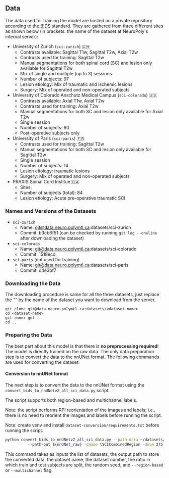 ## Data

The data used for training the model are hosted on a private repository according to the [BIDS](https://bids.neuroimaging.io) standard. They are gathered from three different sites as shown below (in brackets: the name of the dataset at NeuroPoly's internal server):

- University of Zurich (`sci-zurich`) 🇨🇭
  - Contrasts available: Sagittal T1w, Sagittal T2w, Axial T2w
  - Contrasts used for training: Sagittal T2w
  - Manual segmentations for both spinal cord (SC) and lesion only available for Sagittal T2w
  - Mix of single and multiple (up to 3) sessions
  - Number of subjects: 97
  - Lesion etiology: Mix of traumatic and ischemic lesions
  - Surgery: Mix of operated and non-operated subjects
- University of Colorado Anschutz Medical Campus (`sci-colorado`) 🇺🇸
  - Contrasts available: Axial T1w, Axial T2w
  - Contrasts used for training: Axial T2w
  - Manual segmentations for both SC and lesion only available for Axial T2w
  - Single session
  - Number of subjects: 80
  - Post-operative subjects only
- University of Paris (`sci-paris`) 🇫🇷
  - Contrasts used for training: Sagittal T2w
  - Manual segmentations for both SC and lesion only available for Sagittal T2w
  - Single session
  - Number of subjects: 14
  - Lesion etiology: traumatic lesions
  - Surgery: Mix of operated and non-operated subjects
- PRAXIS Spinal Cord Institue 🇨🇦
  - Sites: 
  - Number of subjects (total): 84
  - Lesion etiology: Acute pre-operative traumatic SCI
  


### Names and Versions of the Datasets

- `sci-zurich`
  - Name: git@data.neuro.polymtl.ca:datasets/sci-zurich
  - Commit: b3cb6f51  (can be checked by running `git log --oneline` after downloading the dataset)
- `sci-colorado`
  - Name: git@data.neuro.polymtl.ca:datasets/sci-colorado
  - Commit: 1518ecd
- `sci-paris`   (not used for training)
  - Name: git@data.neuro.polymtl.ca:datasets/sci-paris
  - Commit: c4e3bf7

### Downloading the Data

The downloading procedure is same for all the three datasets, just replace the "<dataset-name>" by the name of the dataset you want to download from the server.

~~~
git clone git@data.neuro.polymtl.ca:datasets/<dataset-name>
cd <dataset-name>
git annex get .
cd ..
~~~

### Preparing the Data

The best part about this model is that there is **no preprocessing required**! The model is directly trained on the raw data. The only data preparation step is to convert the data to the nnUNet format. The following commands are used for converting the dataset. 


#### Conversion to nnUNet format

The next step is to convert the data to the nnUNet format using the `convert_bids_to_nnUNetv2_all_sci_data.py` script.

The script supports both region-based and multichannel labels. 

Note: the script performs RPI reorientation of the images and labels; i.e., there is no need to reorient the images and 
labels before running the script.

Note: create venv and install `dataset-conversion/requirements.txt` before running the script.

```bash
python convert_bids_to_nnUNetv2_all_sci_data.py --path-data ~/datasets/sci-zurich ~/datasets/sci-colorado ...
          --path-out ${nnUNet_raw} -dname tSCICombinedRegion -dnum 275 --split 0.8 0.2 --seed 50 --region-based
```

This command takes as inputs the list of datasets, the output path to store the converted data, the dataset name, the 
dataset number, the ratio in which train and test subjects are split, the random seed, 
and `--region-based` or `--multichannel` flag.
